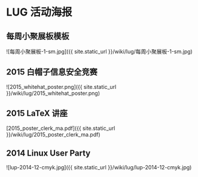 ---
---

# LUG 活动海报

## 每周小聚展板模板

![每周小聚展板-1-sm.jpg]({{ site.static_url }}/wiki/lug/每周小聚展板-1-sm.jpg)

## 2015 白帽子信息安全竞赛

![2015_whitehat_poster.png]({{ site.static_url }}/wiki/lug/2015_whitehat_poster.png)

## 2015 LaTeX 讲座

[2015_poster_clerk_ma.pdf]({{ site.static_url }}/wiki/lug/2015_poster_clerk_ma.pdf)

## 2014 Linux User Party

![lup-2014-12-cmyk.jpg]({{ site.static_url }}/wiki/lug/lup-2014-12-cmyk.jpg)
